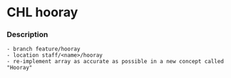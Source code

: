 # CHL hooray

### Description 

`````
- branch feature/hooray
- location staff/<name>/hooray
- re-implement array as accurate as possible in a new concept called "Hooray"
``````
